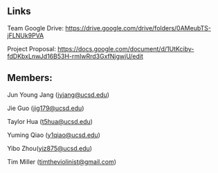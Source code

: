 
Links
-----

Team Google Drive: https://drive.google.com/drive/folders/0AMeubTS-jFLNUk9PVA

Project Proposal: https://docs.google.com/document/d/1UtKciby-fdDKbxLnwJd16B53H-rmIwRrd3GxfNjgwjU/edit


Members:
-----
Jun Young Jang (jyjang@ucsd.edu)

Jie Guo (jig179@ucsd.edu)

Taylor Hua (t5hua@ucsd.edu)

Yuming Qiao (y1qiao@ucsd.edu)

Yibo Zhou(yiz875@ucsd.edu)

Tim Miller (timtheviolinist@gmail.com)
